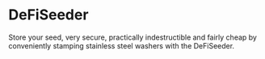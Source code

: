 # DeFiSeeder
Store your seed, very secure, practically indestructible and fairly cheap by conveniently stamping stainless steel washers with the DeFiSeeder.
